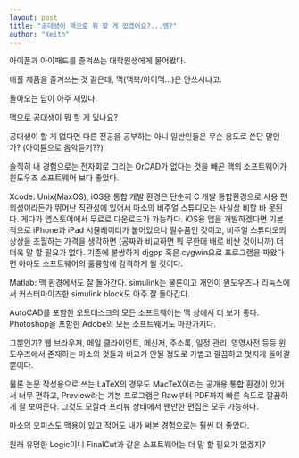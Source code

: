 ```yaml
---
layout: post
title: "공대생이 맥으로 뭐 할 게 있겠어요?...엥?"
author: "Keith"
---
```


아이폰과 아이패드를 즐겨쓰는 대학원생에게 물어봤다. 

애플 제품을 즐겨쓰는 것 같은데, 맥(맥북/아이맥...)은 안쓰시냐고.

돌아오는 답이 아주 재밌다. 

맥으로 공대생이 뭐 할 게 있나요?

공대생이 할 게 없다면 다른 전공을 공부하는 아니 일반인들은 무슨 용도로 쓴단 말인가?
(아이튠으로 음악듣기??)

솔직히 내 경험으로는 전자회로 그리는 OrCAD가 없다는 것을 빼곤 맥의 소프트웨어가 윈도우즈 소프트웨어 보다 좋았다.

 Xcode: Unix(MaxOS), iOS용 통합 개발 환경은 단순히 C 개발 통합환경으로 사용 편의성이라든가 뛰어난 직관성에 있어서 마소의 비주얼 스튜디오는 사실상 비할 바 못된다. 게다가 앱스토어에서 무료로 다운로드가 가능하다. iOS용 앱을 개발하겠다면 기본적으로 iPhone과 iPad 시뮬레이터가 붙어있으니 필수품인 것이고, 비주얼 스튜디오의 상상을 초월하는 가격을 생각하면 (공짜와 비교하면 뭐 무한대 배로 비싼 것이니까) 더더욱 말 할 필요가 없다. 기존에 불쌍하게 djgpp 혹은 cygwin으로 프로그램을 짜왔다면 아마도 소프트웨어의 훌륭함에 감격하게 될 것이다.

Matlab: 맥 환경에서도 잘 돌아간다. simulink는 물론이고 개인이 윈도우즈나 리눅스에서 커스터마이즈한 simulink block도 아주 잘 돌아간다. 

AutoCAD를 포함한 오토데스크의 모든 소프트웨어는 맥 상에서 더 보기 좋다.
Photoshop을 포함한 Adobe의 모든 소프트웨어도 마찬가지다.

그뿐인가? 웹 브라우져, 메일 클라이언트, 메신저, 주소록, 일정 관리, 영영사전 등등 윈도우즈에서 존재하는 마소의 것들과 비교가 안될 정도로 가볍고 깔끔하고 멋지게 돌아갈 뿐이다. 

물론 논문 작성용으로 쓰는 LaTeX의 경우도 MacTeX이라는 공개용 통합 환경이 있어서 너무 편하고, Preview라는 기본 프로그램은 Raw부터 PDF까지 빠른 속도로 깔끔하게 잘 보여준다. 그것도 모잘라 프리뷰 상태에서 왠만한 편집은 모두 가능하다.

마소의 오피스도 맥용이 있고 적어도 내가 써본 경험으로는 훨씬 더 좋았다.

원래 유명한 Logic이니 FinalCut과 같은 소프트웨어는 더 말 할 필요가 없겠지?



